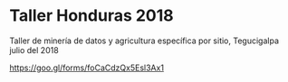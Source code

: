 # Taller Honduras 2018

Taller de minería de datos y agricultura específica por sitio, Tegucigalpa julio del 2018

https://goo.gl/forms/foCaCdzQx5Esl3Ax1

